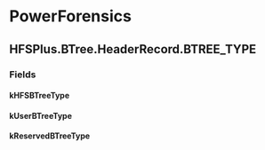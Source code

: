 ﻿# PowerForensics


## HFSPlus.BTree.HeaderRecord.BTREE_TYPE

### Fields

#### kHFSBTreeType

#### kUserBTreeType

#### kReservedBTreeType
